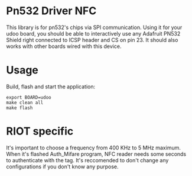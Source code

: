 Pn532 Driver NFC
================
This library is for pn532's chips via SPI communication.
Using it for your udoo board, you should be able to interactively use any
Adafruit PN532 Shield right connected to ICSP header and CS on pin 23.
It should also works with other boards wired with this device.

Usage
=====

Build, flash and start the application:
```
export BOARD=udoo
make clean all
make flash
```

RIOT specific
=============
It's important to choose a frequency from 400 KHz to 5 MHz maximum.
When it's flashed Auth_Mifare program, NFC reader needs some seconds
to authenticate with the tag.
It's reccomended to don't change any configurations if you don't know
any purpose.
